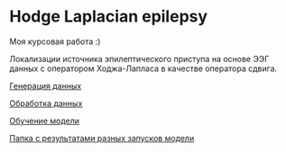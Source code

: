 # Hodge Laplacian epilepsy

Моя курсовая работа :)

Локализации источника эпилептического приступа на основе ЭЭГ данных с оператором Ходжа-Лапласа в качестве оператора сдвига.

[Генерация данных](data_generation.ipynb)

[Обработка данных](data_process.ipynb)

[Обучение модели](model_learning.ipynb)

[Папка с результатами разных запусков модели](./results)
